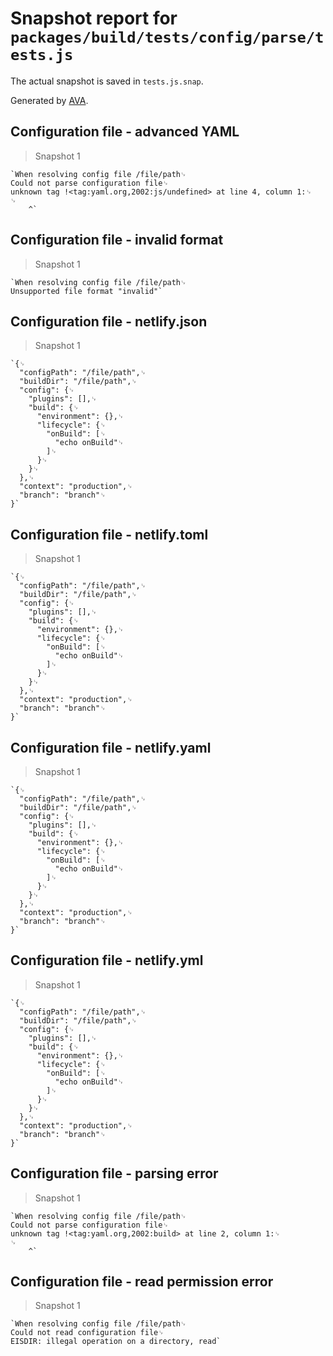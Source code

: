 # Snapshot report for `packages/build/tests/config/parse/tests.js`

The actual snapshot is saved in `tests.js.snap`.

Generated by [AVA](https://ava.li).

## Configuration file - advanced YAML

> Snapshot 1

    `When resolving config file /file/path␊
    Could not parse configuration file␊
    unknown tag !<tag:yaml.org,2002:js/undefined> at line 4, column 1:␊
    ␊
        ^`

## Configuration file - invalid format

> Snapshot 1

    `When resolving config file /file/path␊
    Unsupported file format "invalid"`

## Configuration file - netlify.json

> Snapshot 1

    `{␊
      "configPath": "/file/path",␊
      "buildDir": "/file/path",␊
      "config": {␊
        "plugins": [],␊
        "build": {␊
          "environment": {},␊
          "lifecycle": {␊
            "onBuild": [␊
              "echo onBuild"␊
            ]␊
          }␊
        }␊
      },␊
      "context": "production",␊
      "branch": "branch"␊
    }`

## Configuration file - netlify.toml

> Snapshot 1

    `{␊
      "configPath": "/file/path",␊
      "buildDir": "/file/path",␊
      "config": {␊
        "plugins": [],␊
        "build": {␊
          "environment": {},␊
          "lifecycle": {␊
            "onBuild": [␊
              "echo onBuild"␊
            ]␊
          }␊
        }␊
      },␊
      "context": "production",␊
      "branch": "branch"␊
    }`

## Configuration file - netlify.yaml

> Snapshot 1

    `{␊
      "configPath": "/file/path",␊
      "buildDir": "/file/path",␊
      "config": {␊
        "plugins": [],␊
        "build": {␊
          "environment": {},␊
          "lifecycle": {␊
            "onBuild": [␊
              "echo onBuild"␊
            ]␊
          }␊
        }␊
      },␊
      "context": "production",␊
      "branch": "branch"␊
    }`

## Configuration file - netlify.yml

> Snapshot 1

    `{␊
      "configPath": "/file/path",␊
      "buildDir": "/file/path",␊
      "config": {␊
        "plugins": [],␊
        "build": {␊
          "environment": {},␊
          "lifecycle": {␊
            "onBuild": [␊
              "echo onBuild"␊
            ]␊
          }␊
        }␊
      },␊
      "context": "production",␊
      "branch": "branch"␊
    }`

## Configuration file - parsing error

> Snapshot 1

    `When resolving config file /file/path␊
    Could not parse configuration file␊
    unknown tag !<tag:yaml.org,2002:build> at line 2, column 1:␊
    ␊
        ^`

## Configuration file - read permission error

> Snapshot 1

    `When resolving config file /file/path␊
    Could not read configuration file␊
    EISDIR: illegal operation on a directory, read`
